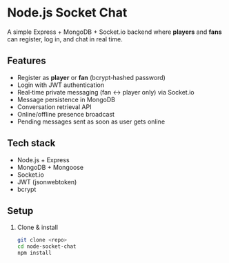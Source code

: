 # Node.js Socket Chat

A simple Express + MongoDB + Socket.io backend where **players** and **fans** can register, log in, and chat in real time.

## Features

- Register as **player** or **fan** (bcrypt‑hashed password)
- Login with JWT authentication
- Real‑time private messaging (fan ↔ player only) via Socket.io
- Message persistence in MongoDB
- Conversation retrieval API
- Online/offline presence broadcast
- Pending messages sent as soon as user gets online

## Tech stack

- Node.js + Express
- MongoDB + Mongoose
- Socket.io
- JWT (jsonwebtoken)
- bcrypt

## Setup

1. Clone & install
   ```bash
   git clone <repo>
   cd node-socket-chat
   npm install
   ```

